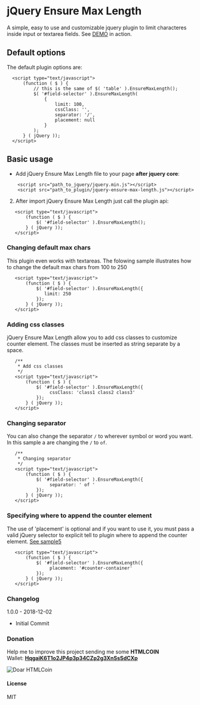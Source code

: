 # jQuery Ensure Max Length
A simple, easy to use and customizable jquery plugin to limit characteres inside input or textarea fields.
See [DEMO](http://vsilva472.github.io/jquery-ensure-max-length) in action.


 ## Default options
 The default plugin options are:
  ```
    <script type="text/javascript">
        (function ( $ ) {
            // this is the same of $( 'table' ).EnsureMaxLength();
            $( '#field-selector' ).EnsureMaxLength(
                { 
                    limit: 100,
                    cssClass: '',
                    separator: '/',
                    placement: null
                }
            );
        } ( jQuery ));
    </script>
 ```

## Basic usage
* Add jQuery Ensure Max Length file to your page **after jquery core**:
```
    <script src="path_to_jquery/jquery.min.js"></script>
    <script src="path_to_plugin/jquery-ensure-max-length.js"></script>
 ```
2. After import jQuery Ensure Max Length just call the plugin api:
 ```
    <script type="text/javascript">
        (function ( $ ) {
            $( '#field-selector' ).EnsureMaxLength();
        } ( jQuery ));
    </script>
 ```
 
### Changing default max chars
This plugin even works with textareas. The folowing sample illustrates how to change the default max chars from 100 to 250
 ```
    <script type="text/javascript">
        (function ( $ ) {
            $( '#field-selector' ).EnsureMaxLength({
		       limit: 250
            });
        } ( jQuery ));
    </script>
 ```
 ### Adding css classes
jQuery Ensure Max Length allow you to add css classes to customize counter element. The classes must be inserted as string separate by a space.
 ```
    /**
     * Add css classes
     */
    <script type="text/javascript">
        (function ( $ ) {
            $( '#field-selector' ).EnsureMaxLength({
                 cssClass: 'class1 class2 class3'
            });
        } ( jQuery ));
    </script>
 ```
 ### Changing separator
You can also change the separator `/` to wherever symbol or word you want. In this sample a are changing the `/` to ` of `.
 ```
    /**
     * Changing separator
     */
    <script type="text/javascript">
        (function ( $ ) {
            $( '#field-selector' ).EnsureMaxLength({
                 separator: ' of '
            });
        } ( jQuery ));
    </script>
 ```
 
 ### Specifying where to append the counter element
 The use of 'placement' is optional and if you want to use it, you must pass a valid jQuery selector to explicit tell to plugin where to append the counter element. [See sample5](https://vsilva472.github.io/jquery-ensure-max-length/#placement)
 
 ```
    <script type="text/javascript">
        (function ( $ ) {
            $( '#field-selector' ).EnsureMaxLength({
                 placement: '#counter-container'
            });
        } ( jQuery ));
    </script>
 ```
 
 ### Changelog

1.0.0 - 2018-12-02
* Initial Commit

### Donation
Help me to improve this project sending me some **HTMLCOIN**  
Wallet: **[HqgaiK6T1o2JP4p3p34CZp2g3XnSsSdCXp](htmlcoin:HqgaiK6T1o2JP4p3p34CZp2g3XnSsSdCXp?label=Doa%C3%A7%C3%B5es%20Github)**  
  
![Doar HTMLCoin](https://www.viniciusdesouza.com.br/img/htmlcoin.png)
 
 #### License
 MIT
